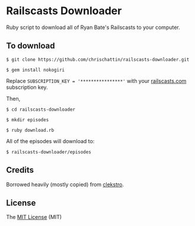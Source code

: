 # Railscasts Downloader

Ruby script to download all of Ryan Bate's Railscasts to your computer.

## To download

```
$ git clone https://github.com/chrischattin/railscasts-downloader.git

$ gem install nokogiri
```

Replace `SUBSCRIPTION_KEY = '****************'` with your [railscasts.com](http://railscasts.com/) subscription key.

Then,

```
$ cd railscasts-downloader

$ mkdir episodes

$ ruby download.rb
```

All of the episodes will download to:
```
$ railscasts-downloader/episodes
```

## Credits

Borrowed heavily (mostly copied) from [clekstro](https://github.com/clekstro).

## License

The [MIT License](https://github.com/chrischattin/railscasts-downloader/blob/master/LICENSE) (MIT)
